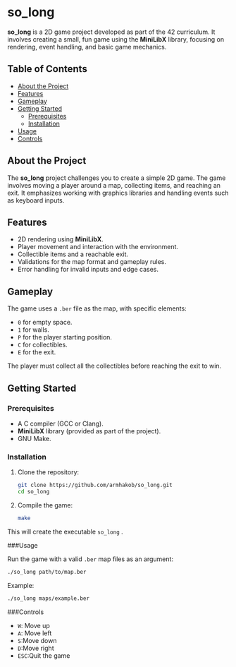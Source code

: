 # so_long

**so_long** is a 2D game project developed as part of the 42 curriculum. It involves creating a small, fun game using the **MiniLibX** library, focusing on rendering, event handling, and basic game mechanics.

## Table of Contents

- [About the Project](#about-the-project)
- [Features](#features)
- [Gameplay](#gameplay)
- [Getting Started](#getting-started)
  - [Prerequisites](#prerequisites)
  - [Installation](#installation)
- [Usage](#usage)
- [Controls](#controls)

## About the Project

The **so_long** project challenges you to create a simple 2D game. The game involves moving a player around a map, collecting items, and reaching an exit. It emphasizes working with graphics libraries and handling events such as keyboard inputs.

## Features

- 2D rendering using **MiniLibX**.
- Player movement and interaction with the environment.
- Collectible items and a reachable exit.
- Validations for the map format and gameplay rules.
- Error handling for invalid inputs and edge cases.

## Gameplay

The game uses a `.ber` file as the map, with specific elements:

- `0` for empty space.
- `1` for walls.
- `P` for the player starting position.
- `C` for collectibles.
- `E` for the exit.

The player must collect all the collectibles before reaching the exit to win.

## Getting Started

### Prerequisites

- A C compiler (GCC or Clang).
- **MiniLibX** library (provided as part of the project).
- GNU Make.

### Installation

1. Clone the repository:
   ```bash
   git clone https://github.com/armhakob/so_long.git
   cd so_long
2. Compile the game:
   ```bash
   make
This will create the executable `so_long` .

###Usage

Run the game with a valid `.ber` map files as an argument:
```bash
./so_long path/to/map.ber
```
Example:
```bash
./so_long maps/example.ber
```
###Controls
- `W`: Move up
- `A`: Move left
- `S`:Move down
- `D`:Move right
- `ESC`:Quit the game
